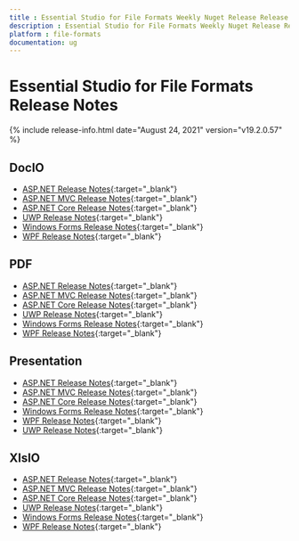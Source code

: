 ```yaml
---
title : Essential Studio for File Formats Weekly Nuget Release Release Notes  
description : Essential Studio for File Formats Weekly Nuget Release Release Notes  
platform : file-formats
documentation: ug
---
```


# Essential Studio for File Formats  Release Notes  

{% include release-info.html date="August 24, 2021" version="v19.2.0.57" %} 

## DocIO

* [ASP.NET Release Notes](/aspnet/release-notes/v19.2.0.57#docio){:target="_blank"}
* [ASP.NET MVC Release Notes](/aspnetmvc/release-notes/v19.2.0.57#docio){:target="_blank"}
* [ASP.NET Core Release Notes](/aspnet-core/release-notes/v19.2.0.57#docio){:target="_blank"}
* [UWP Release Notes](/uwp/release-notes/v19.2.0.57#docio){:target="_blank"}
* [Windows Forms Release Notes](/windowsforms/release-notes/v19.2.0.57#docio){:target="_blank"}
* [WPF Release Notes](/wpf/release-notes/v19.2.0.57#docio){:target="_blank"}


## PDF

* [ASP.NET Release Notes](/aspnet/release-notes/v19.2.0.57#pdf){:target="_blank"}
* [ASP.NET MVC Release Notes](/aspnetmvc/release-notes/v19.2.0.57#pdf){:target="_blank"}
* [ASP.NET Core Release Notes](/aspnet-core/release-notes/v19.2.0.57#pdf){:target="_blank"}
* [UWP Release Notes](/uwp/release-notes/v19.2.0.57#pdf){:target="_blank"}
* [Windows Forms Release Notes](/windowsforms/release-notes/v19.2.0.57#pdf){:target="_blank"}
* [WPF Release Notes](/wpf/release-notes/v19.2.0.57#pdf){:target="_blank"}


## Presentation

* [ASP.NET Release Notes](/aspnet/release-notes/v19.2.0.57#presentation){:target="_blank"}
* [ASP.NET MVC Release Notes](/aspnetmvc/release-notes/v19.2.0.57#presentation){:target="_blank"}
* [ASP.NET Core Release Notes](/aspnet-core/release-notes/v19.2.0.57#presentation){:target="_blank"}
* [Windows Forms Release Notes](/windowsforms/release-notes/v19.2.0.57#presentation){:target="_blank"}
* [WPF Release Notes](/wpf/release-notes/v19.2.0.57#presentation){:target="_blank"}
* [UWP Release Notes](/uwp/release-notes/v19.2.0.57#presentation){:target="_blank"}


## XlsIO

* [ASP.NET Release Notes](/aspnet/release-notes/v19.2.0.57#xlsio){:target="_blank"}
* [ASP.NET MVC Release Notes](/aspnetmvc/release-notes/v19.2.0.57#xlsio){:target="_blank"}
* [ASP.NET Core Release Notes](/aspnet-core/release-notes/v19.2.0.57#xlsio){:target="_blank"}
* [UWP Release Notes](/uwp/release-notes/v19.2.0.57#xlsio){:target="_blank"}
* [Windows Forms Release Notes](/windowsforms/release-notes/v19.2.0.57#xlsio){:target="_blank"}
* [WPF Release Notes](/wpf/release-notes/v19.2.0.57#xlsio){:target="_blank"}